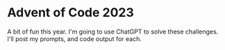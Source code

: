 # Advent of Code 2023

A bit of fun this year. I'm going to use ChatGPT to solve these challenges. I'll post my prompts, and code output for each.
